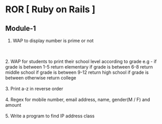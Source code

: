 # ROR [ Ruby on Rails ]

## Module-1

1. WAP to display number is prime or not
<br>
<br>
2. WAP for students to print their school level according to grade e.g -
if grade is between 1-5 return elementary
if grade is between 6-8 return middle school
if grade is between 9-12 return high school
if grade is between otherwise return college
<br>
<br>
3. Print a-z in reverse order
<br>
<br>
4. Regex for mobile number, email address, name, gender(M / F) and amount
<br>
<br>
5. Write a program to find IP address class
<br>
<br>
